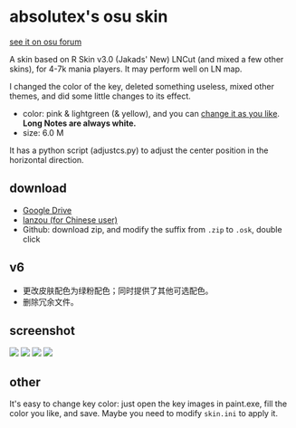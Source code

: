 # absolutex's osu skin
[see it on osu forum](https://osu.ppy.sh/community/forums/topics/1746341)

A skin based on R Skin v3.0 (Jakads' New) LNCut (and mixed a few other skins), for 4-7k mania players. It may perform well on LN map.

I changed the color of the key, deleted something useless, mixed other themes, and did some little changes to its effect.

* color: pink & lightgreen (& yellow), and you can [change it as you like](#other). **Long Notes are always white.**
* size: 6.0 M

It has a python script (adjustcs.py) to adjust the center position in the horizontal direction.

## download
* [Google Drive](https://drive.google.com/file/d/1MG5BtoCY2iJTEAzbKiQVWS34fFRtBda3/view?usp=sharing)
* [lanzou (for Chinese user)](https://wwkh.lanzout.com/iSSuc0s9agaj)
* Github: download zip, and modify the suffix from `.zip` to `.osk`, double click
## v6
* 更改皮肤配色为绿粉配色；同时提供了其他可选配色。
* 删除冗余文件。
## screenshot
![](https://i.ppy.sh/cfd281fc543587ba6084bc16dca3b0b09447d178/68747470733a2f2f73322e6c6f6c692e6e65742f323032332f30342f30362f3342775247585578636e32436a76482e706e67)
![](https://i.ppy.sh/ea5f40cbd15af38363c8a7321009356abda54ab1/68747470733a2f2f73322e6c6f6c692e6e65742f323032332f30342f30362f4e71396d4f4d7a4666534a597544322e706e67)
![](https://i.ppy.sh/5c46cff1cd57b9949e1d730312a8cf9edae8ae33/68747470733a2f2f73322e6c6f6c692e6e65742f323032332f30342f30362f37505a73666a4b57444d43635534322e706e67)
![](https://i.ppy.sh/2341c51b5edd9d6f1610ad1dd798c5adf7180d54/68747470733a2f2f73322e6c6f6c692e6e65742f323032332f30342f30362f616d494a78385a5875775279506e652e706e67)
## other
It's easy to change key color: just open the key images in paint.exe, fill the color you like, and save. Maybe you need to modify `skin.ini` to apply it.